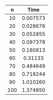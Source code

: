 | $\boldsymbol n$ |   Time   |
| :-------------: | :------: |
|       10        | 0.007573 |
|       20        | 0.028676 |
|       30        | 0.052855 |
|       40        | 0.097378 |
|       50        | 0.180813 |
|       60        | 0.31133  |
|       70        | 0.484649 |
|       80        | 0.718244 |
|       90        | 1.010260 |
|       100       | 1.374850 |